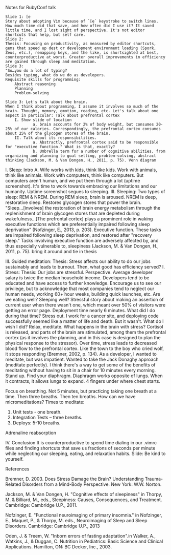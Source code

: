 Notes for RubyConf talk

	Slide 1: [e
	Story about adopting Vim because of `[e` keystroke to switch lines. How much time did that save, and how often did I use it? It saved little time, and I lost sight of perspective. It's not editor shortcuts that help, but self care.
	Slide 2:
	Thesis: Focusing on productivity, as measured by editor shortcuts, gems that speed up dest or development environment loading (Spork, Zeus, etc.), remapping keys, and the like, is shortsighted at best, counterproductive at worst. Greater overall improvements in efficiency are gained through sleep and meditation.
	Slide 3:
	"So…you do a lot of typing?
	Besides typing, what do we do as developers.
	Requisite skills for programming:
		Abstract reasoning
		Planning
		Problem-solving

	Slide 3: Let's talk about the brain.
	When I think about programming, I assume it involves so much of the brain. Thought, memory, emotion, reading, etc. Let's talk about one aspect in particular: Talk about prefrontal cortex
		I. Show slide of location
				a. brain accounts for 2% of body weight, but consumes 20-25% of our calories. Correspondingly, the prefrontal cortex consumes about 25% of the glycogen stores of the brain.
		II. Talk about its responsibilities.
				a. Abstractly, prefrontal cortex said to be responsible for "executive function." What is that, exactly?
				b. Umbrella term for a number of cognitive abilities, from organizing and planning to goal setting, problem-solving, abstract thinking (Jackson, M. & Van Dongen, H., 2011, p. 75). Venn diagram

I. Sleep: Intro
	A. Wife works with kids, think like kids. Work with animals, think like animals. Work with computers, think like computers. But computers aren't human, and we put them through a lot (uptime screenshot). It's time to work towards embracing our limitations and our humanity. Uptime screenshot segues to sleeping.
III. Sleeping: 
Two types of sleep: REM & NREM. During REM sleep, brain is aroused. NREM is deep, restorative sleep. Restores glycogen 
stores that power the brain.	
"Sleep…[involves] the restoration of brain energy metabolism through the replenishment of brain glycogen stores that are depleted during wakefulness…[The prefrontal cortex] plays a prominent role in waking executive functions which are preferentially impaired following sleep deprivation" (Nofzinger, E., 2013, p. 203). Executive function. These tasks are impaired following sleep deprivation, and restored after "recovery sleep." Tasks involving executive function are adversely affected by, and thus especially vulnerable to, sleepiness (Jackson, M. & Van Dongen, H., 2011, p. 75).
	bring it around and tie in thesis
	

III. Guided meditation: Thesis: Stress affects our ability to do our jobs sustainably and leads to burnout. Then, what good has efficiency served?
	I. Stress: Thesis: Our jobs are stressful.
	Perspective. Average developer salary is twice the median household income. Developers tend to be educated and have access to further knowledge. Encourage us to see our privilege, but to acknowledge that most companies tend to neglect our human needs, working 60+ hour weeks, building quick launches, etc. Are we eating well? Sleeping well? 
	Stressful story about making an assertion of current user when there wasn't one, which meant over 50% of visitors were getting an error page. Deployment time nearly 6 minutes. What did I do during that time? Stress out. I work for a cancer site, and deploying code successfully seemed like a matter of life and death. But it wasn't. What do I wish I did? Relax, meditate.
	What happens in the brain with stress? Cortisol is released, and parts of the brain are stimulated, among them the prefrontal cortex (as it involves the planning, and in this case is designed to plan the physical response to the stressor). Over time, stress leads to decreased blood flow to the prefrontal cortex. Like the town to the boy who cried wolf, it stops responding (Bremner, 2002, p. 134).
	As a developer, I wanted to meditate, but was impatient. Wanted to take the Jack Donaghy approach (meditate perfectly). I think there's a way to get some of the benefits of meditating without having to sit in a chair for 10 minutes every morning.
	Stand up. Find your diaphragm. Diaphragm works opposite of lungs. When it contracts, it allows lungs to expand.
4 fingers under where chest starts.	

Focus on breathing. Not 5 minutes, but practicing taking one breath at a time. Then three breaths. Then ten breaths. How can we have micromeditations? Times to meditate:
1. Unit tests - one breath.
2. Integration Tests – three breaths.
3. Deploys: 5-10 breaths.

Adrenaline reabsorption
	

IV. Conclusion
	It is counterproductive to spend time dialing in our .vimrc files and finding shortcuts that save us fractions of seconds per minute while neglecting our sleeping, eating, and relaxation  habits.
	Slide: Be kind to yourself.



References

Bremner, D. 2003. Does Stress Damage the Brain? Understanding Trauma-Related Disorders from a Mind-Body Perspective. New York: W.W. Norton.

Jackson, M. & Van Dongen, H. "Cognitive effects of sleepiness" in Thorpy, M. & Billiard, M., eds., Sleepiness: Causes, Consequences, and Treatment. Cambridge: Cambridge U.P., 2011.

Nofzinger, E. "Functional neuroimaging of primary insomnia." in Nofzinger, E., Maquet, P., & Thorpy, M. eds., Neuroimaging of Sleep and Sleep Disorders. Cambridge: Cambridge U.P., 2013

Oden, J. & Treem, W. "Inborn errors of fasting adaptation".in Walker, A., Watkins, J., & Duggan, C. Nutrition in Pediatrics: Basic Science and Clinical Applications. Hamilton, ON: BC Decker, Inc., 2003.